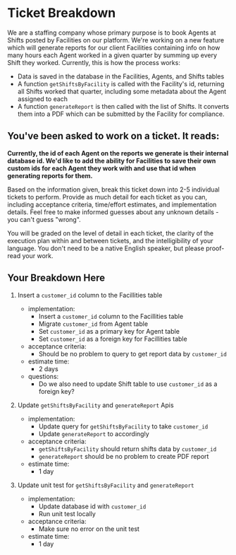 # Ticket Breakdown
We are a staffing company whose primary purpose is to book Agents at Shifts posted by Facilities on our platform. We're working on a new feature which will generate reports for our client Facilities containing info on how many hours each Agent worked in a given quarter by summing up every Shift they worked. Currently, this is how the process works:

- Data is saved in the database in the Facilities, Agents, and Shifts tables
- A function `getShiftsByFacility` is called with the Facility's id, returning all Shifts worked that quarter, including some metadata about the Agent assigned to each
- A function `generateReport` is then called with the list of Shifts. It converts them into a PDF which can be submitted by the Facility for compliance.

## You've been asked to work on a ticket. It reads:

**Currently, the id of each Agent on the reports we generate is their internal database id. We'd like to add the ability for Facilities to save their own custom ids for each Agent they work with and use that id when generating reports for them.**


Based on the information given, break this ticket down into 2-5 individual tickets to perform. Provide as much detail for each ticket as you can, including acceptance criteria, time/effort estimates, and implementation details. Feel free to make informed guesses about any unknown details - you can't guess "wrong".


You will be graded on the level of detail in each ticket, the clarity of the execution plan within and between tickets, and the intelligibility of your language. You don't need to be a native English speaker, but please proof-read your work.

## Your Breakdown Here
1. Insert a `customer_id` column to the Facillities table
    - implementation:
        - Insert a `customer_id` column to the Facillities table 
        - Migrate `customer_id` from Agent table
        - Set `customer_id` as a primary key for Agent table
        - Set `customer_id` as a foreign key for Facillities table
    - acceptance criteria:
        - Should be no problem to query to get report data by `customer_id`
    - estimate time:
        - 2 days
    - questions:
        - Do we also need to update Shift table to use `customer_id` as a foreign key?

2. Update `getShiftsByFacility` and `generateReport` Apis
    - implementation:
        - Update query for `getShiftsByFacility` to take `customer_id`
        - Update `generateReport` to accordingly 
    - acceptance criteria:
        - `getShiftsByFacility` should return shifts data by `customer_id`
        - `generateReport` should be no problem to create PDF report
    - estimate time:
        - 1 day

3. Update unit test for `getShiftsByFacility` and `generateReport`
    - implementation:
        - Update database id with `customer_id`
        - Run unit test locally
    - acceptance criteria:
        - Make sure no error on the unit test
    - estimate time:
        - 1 day